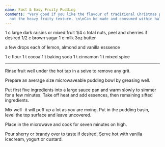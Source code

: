 ```yaml
---
name: Fast & Easy Fruity Pudding
comments: "Very good if you like the flavour of traditional Christmas pudding, but
  not the heavy fruity texture. \n\nCan be made and consumed within half an hour!"
---
```


1 c large dark raisins or mixed fruit
1/4 c total nuts, peel and cherries if desired
1/2 c brown sugar
1 c milk
3oz butter

a few drops each of lemon, almond and vanilla esssence 

1 c flour
1 t cocoa
1 t baking soda
1 t cinnamon
1 t mixed spice

---

Rinse fruit well under the hot tap in a seive to remove any grit.

Prepare an average size microwaveable pudding bowl by greasing well.

Put first five ingredients into a large sauce pan and warm slowly to simmer for a few minutes.  Take off heat and add essences, then remaining sifted ingredients.  

Mix well -it will puff up a lot as you are mxing. Put in the pudding basin, level the top surface and leave uncovered.

Place in the microwave and cook for seven minutes on high.

Pour sherry or brandy over to taste if desired.  Serve hot with vanilla icecream, yogurt or custard.

